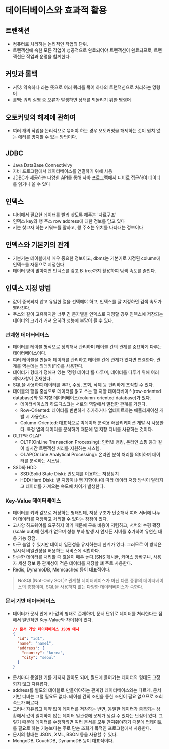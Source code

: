 # 데이터베이스와 효과적 활용

## 트랜잭션
  - 컴퓨터로 처리하는 논리적인 작업의 단위.
  - 트랜잭션에 속한 모든 작업이 성공적으로 완료되어야 트랜잭션이 완료되므로, 트랜잭션은 작업과 운명을 함께한다.

## 커밋과 롤백
  - 커밋: 약속하다 라는 뜻으로 여러 쿼리를 묶어 하나의 트랜잭션으로 처리하는 명령어
  - 롤백: 쿼리 실행 중 오류가 발생하면 상태를 되돌리기 위한 명령어

## 오토커밋의 해제에 관하여
  - 여러 개의 작업을 논리적으로 묶어야 하는 경우 오토커밋을 해제하는 것이 원치 않는 에러를 방지할 수 있는 방법이다.

## JDBC
  - Java DataBase Connectivivy
  - 자바 프로그램에서 데이터베이스를 연결하기 위해 사용
  - JDBC가 제공하는 다양한 API를 통해 자바 프로그램에서 디비로 접근하여 데이터를 읽거나 쓸 수 있다

## 인덱스
  - 디비에서 필요한 데이터를 빨리 찾도록 해주는 '자료구조'
  - 인덱스 key와 행 주소 row address에 대한 정보를 담고 있다
  - 키는 찾고자 하는 키워드를 말하고, 행 주소는 위치를 나타내는 정보이다

## 인덱스와 기본키의 관계
  - 기본키는 테이블에서 매우 중요한 정보이고, dbms는 기본키로 지정된 column에 인덱스를 자동으로 지정한다
  - 데이터 양이 많아지면 인덱스를 갖고 B-tree까지 활용하여 탐색 속도를 줄인다.

## 인덱스 지정 방법
  - 값이 중복되지 않고 유일한 열을 선택해야 하고, 인덱스를 잘 지정하면 검색 속도가 빨라진다.
  - 주소와 같이 고유하지만 너무 긴 문자열을 인덱스로 지정할 경우 인덱스에 저장되는 데이터의 크기가 커져 오히려 성능에 부담이 될 수 있다.

### 관계형 데이터베이스
  - 데이터를 테이블 형식으로 정리해서 관리하며 테이블 간의 관계를 중요하게 다루는 데이터베이스이다.
  - 여러 테이블을 만들어 데이터를 관리하고 테이블 간에 관계가 있다면 연결한다. 관계를 엮는데는 외래키(FK)를 사용한다.
  - 데이터가 형태가 정해져 있는 '정형 데이터'를 다루며, 데이터를 다루기 위해 여러 제약사항이 존재한다.
  - SQL을 사용하여 데이터를 추가, 수정, 조회, 삭제 등 편리하게 조작할 수 있다.
  - 테이블의 행을 중심으로 데이터를 읽고 쓰는 행 지향 데이터베이스(row-oriented database)와 열 지향 데이터베이스(column-oriented database)가 있다.
    - 데이터베이스와 하드디스크는 서로의 역할에서 밀접한 관계를 가진다.
    - Row-Oriented: 데이터를 빈번하게 추가하거나 업데이트하는 애플리케이션 개발 시 사용한다.
    - Column-Oriented: 대표적으로 빅데이터 분석용 애플리케이션 개발 시 사용한다. 특정 열의 데이터를 분석하기 때문에 열 지향 디비를 사용하는 것이다.
  - OLTP와 OLAP
    - OLTP(OnLine Transaction Processing): 인터넷 뱅킹, 온라인 쇼핑 등과 같이 실시간 트랜잭션 처리를 지원하는 시스템.
    - OLAP(OnLine Analytical Processing): 온라인 분석 처리를 의미하며 데이터를 분석하는 시스템.
  - SSD와 HDD
    - SSD(Solid State Disk): 반도체를 이용하는 저장장치
    - HDD(Hard Disk): 열 지향이냐 행 지향이냐에 따라 데이터 저장 방식이 달라지고 데이터를 가져오는 속도에 차이가 발생한다.
   
### Key-Value 데이터베이스
  - 데이터를 키와 값으로 저장하는 형태인데, 저장 구조가 단순해서 여러 서버에 나누어 데이터를 저장하고 처리할 수 있다는 장점이 있다.
  - 고사양 하드웨어를 요구하지 않기 때문에 구축 비용이 저렴하고, 서버의 수평 확장(scale out)에 한계가 없으며 성능 부하 발생 시 언제든 서버를 추가하여 유연한 대응 가능 장점.
  - 마구 늘일 수 있지만 데이터 일관성을 유지하는데 한계가 있다. 그러므로 이 방식은 일시적 비일관성을 허용하는 서비스에 적합하다.
  - 단순한 데이터를 처리할 때 효율이 매우 높다.(SNS 게시글, 커머스 장바구니, 사용자 세션 정보 등 관계성이 적은 데이터를 저장할 떄 주로 사용한다.
  - Redis, DynamoDB, Memcached 등이 대표적이다.

> NoSQL(Not-Only SQL)? 관계형 데이터베이스가 아닌 다른 종류의 데이터베이스의 총칭이며, SQL을 사용하지 않는 다양한 데이터베이스가 속한다.

### 문서 기반 데이터베이스
  - 데이터가 문서 안에 키-값의 형태로 존재하며, 문서 단위로 데이터를 처리한다는 점에서 일반적인 Key-Value와 차이점이 있다.
    ```json
    // 문서 기반 데이터베이스 JSON 예시
    {
      "id": "id1",
      "name": "name1",
      "address": {
        "country": "korea",
        "city": "seoul"
      }
    }
    ```
  - 문서마다 동일한 키를 가지지 않아도 되며, 필드에 들어가는 데이터의 형태도 고정되지 않고 자유롭다.
  - address를 별도의 테이블로 만들어야하는 관계형 데이터베이스와는 다르게, 문서 기반 디비는 그럴 필요도 없다. 테이블 간의 조인을 통한 조인이 필요 없으므로 조회 속도가 빠르다.
  - 그러나 자유롭고 제약 없이 데이터를 저장하는 반면, 동일한 데이터가 중복되는 상황에서 값이 일치하지 않는 데이터 일관성에 문제가 생길 수 있다는 단점이 있다. 그렇기 때문에 데이터를
    수정하려면 여러 문서를 모두 만져줘야하기 때문에 업데이트를 필요로 하는 기능보다는 주로 단순 조회가 목적인 프로그램에서 사용한다.
  - 문서의 형태는 JSON, XML, BSON 등을 사용할 수 있다.
  - MongoDB, CouchDB, DynamoDB 등이 대표적이다.
      
